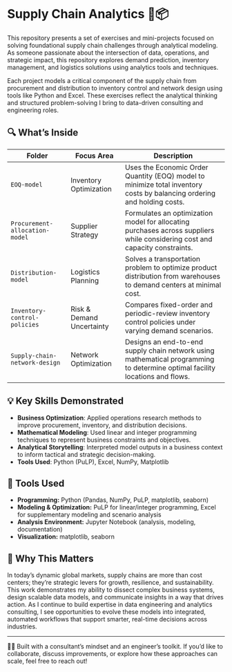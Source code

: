 # Supply Chain Analytics 🧠📦

This repository presents a set of exercises and mini-projects focused on solving foundational supply chain challenges through analytical modeling. As someone passionate about the intersection of data, operations, and strategic impact, this repository explores demand prediction, inventory management, and logistics solutions using analytics tools and techniques.


Each project models a critical component of the supply chain from procurement and distribution to inventory control and network design using tools like Python and Excel. These exercises reflect the analytical thinking and structured problem-solving I bring to data-driven consulting and engineering roles.

## 🔍 What’s Inside

| Folder | Focus Area | Description |
|--------|------------|-------------|
| `EOQ-model` | Inventory Optimization | Uses the Economic Order Quantity (EOQ) model to minimize total inventory costs by balancing ordering and holding costs. |
| `Procurement-allocation-model` | Supplier Strategy | Formulates an optimization model for allocating purchases across suppliers while considering cost and capacity constraints. |
| `Distribution-model` | Logistics Planning | Solves a transportation problem to optimize product distribution from warehouses to demand centers at minimal cost. |
| `Inventory-control-policies` | Risk & Demand Uncertainty | Compares fixed-order and periodic-review inventory control policies under varying demand scenarios. |
| `Supply-chain-network-design` | Network Optimization | Designs an end-to-end supply chain network using mathematical programming to determine optimal facility locations and flows. |

## 💡 Key Skills Demonstrated

- **Business Optimization**: Applied operations research methods to improve procurement, inventory, and distribution decisions.
- **Mathematical Modeling**: Used linear and integer programming techniques to represent business constraints and objectives.
- **Analytical Storytelling**: Interpreted model outputs in a business context to inform tactical and strategic decision-making.
- **Tools Used**: Python (PuLP), Excel, NumPy, Matplotlib

## 🔧 Tools Used
- **Programming:** Python (Pandas, NumPy, PuLP, matplotlib, seaborn)
- **Modeling & Optimization:** PuLP for linear/integer programming, Excel for supplementary modeling and scenario analysis
- **Analysis Environment:** Jupyter Notebook (analysis, modeling, documentation)
- **Visualization:** matplotlib, seaborn

## 🎯 Why This Matters

In today’s dynamic global markets, supply chains are more than cost centers; they’re strategic levers for growth, resilience, and sustainability. This work demonstrates my ability to dissect complex business systems, design scalable data models, and communicate insights in a way that drives action. As I continue to build expertise in data engineering and analytics consulting, I see opportunities to evolve these models into integrated, automated workflows that support smarter, real-time decisions across industries.

---

👩‍💻 Built with a consultant’s mindset and an engineer’s toolkit. If you’d like to collaborate, discuss improvements, or explore how these approaches can scale, feel free to reach out!
